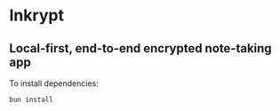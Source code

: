 # Inkrypt

## Local-first, end-to-end encrypted note-taking app

To install dependencies:

```bash
bun install
```
